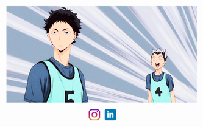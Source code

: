 ![mauricioTocura header](https://github.com/mauricioTocura/mauricioTocura/blob/main/gif/haikyuu2.gif)

<p align='center'>
<a href="https://instagram.com/tocuraa"><img height="30" src="https://github.com/mauricioTocura/mauricioTocura/blob/main/icons/instagram.png?raw=true"></a>&nbsp;&nbsp;
<a href="https://www.linkedin.com/in/mauriciotocura/"><img height="30" src="https://github.com/mauricioTocura/mauricioTocura/blob/main/icons/linkedin.png?raw=true"></a>
</p>
